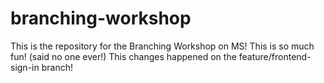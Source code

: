 # branching-workshop
This is the repository for the Branching Workshop on MS!
This is so much fun! (said no one ever!)
This changes happened on the feature/frontend-sign-in branch!
